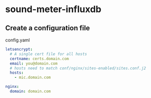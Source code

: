 # sound-meter-influxdb

## Create a configuration file

config.yaml

```yaml
letsencrypt:
  # A single cert file for all hosts
  certname: certs.domain.com
  email: you@domain.com
  # hosts need to match conf/nginx/sites-enabled/sites.conf.j2
  hosts:
    - mic.domain.com

nginx:
  domain: domain.com
```